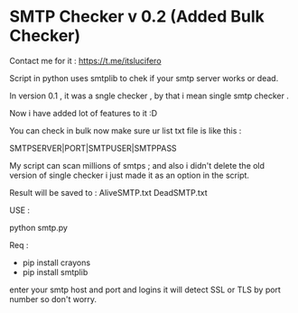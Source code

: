 # SMTP Checker v 0.2 (Added Bulk Checker)


Contact me for it : https://t.me/itslucifero


Script in python uses smtplib to chek if your smtp server works or dead.

In version 0.1 , it was a sngle checker , by that i mean single smtp checker .

Now i have added lot of features to it :D

You can check in bulk now 
make sure ur list txt file is like this :

SMTPSERVER|PORT|SMTPUSER|SMTPPASS

My script can scan millions of smtps ; and also i didn't delete the old version of single checker i just made it as an option in the script.

Result will be saved to :
AliveSMTP.txt
DeadSMTP.txt

USE : 

python smtp.py

Req :

- pip install crayons
- pip install smtplib

enter your smtp host and port and logins
it will detect SSL or TLS by port number so don't worry.

